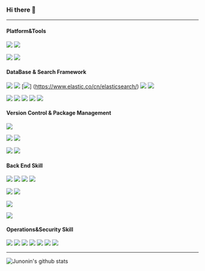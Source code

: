 ### Hi there 👋

---

#### Platform&Tools

[![](https://img.shields.io/badge/Windows-10-2376bc?style=flat-square&logo=windows&logoColor=ffffff)](https://www.microsoft.com/windows/get-windows-10)
[![](https://img.shields.io/badge/ubuntu-20.20-blue.svg?logo=ubuntu&style=flat-square&logoColor=ffffff)](https://ubuntu.com/)

[![](https://img.shields.io/badge/IDE-Visual%20Studio%20Code-blue?style=flat-square&logo=visual-studio-code&logoColor=ffffff)](https://code.visualstudio.com/)
[![](https://img.shields.io/badge/IDE-jetbrains%20idea-blue?style=flat-square&logo=intellij-idea&logoColor=ffffff)](www.jetbrains.com/idea/)

#### DataBase & Search Framework

[![](https://img.shields.io/badge/-solr-D9411E?style=flat-square&logo=apache-solr&logoColor=white)](https://lucene.apache.org/solr)
[![](https://img.shields.io/badge/-Hbase-FF7A00?style=flat-square&logo=apache&logoColor=white)](https://hbase.apache.org/)
[![](https://img.shields.io/badge/-Elastic%20search-005571?style=flat-square&logo=elasticsearch&logoColor=white)]
(https://www.elastic.co/cn/elasticsearch/)
[![](https://img.shields.io/badge/-Firebase-FFCA28?style=flat-square&logo=firebase&logoColor=white)](https://firebase.google.com)
[![](https://img.shields.io/badge/-Redis-DC382D?style=flat-square&logo=redis&logoColor=white)](https://redis.io/)

[![](https://img.shields.io/badge/-MySQL-4479A1?style=flat-square&logo=mysql&logoColor=white)](https://www.mysql.com/)
[![](https://img.shields.io/badge/-SQLServer-4479A1?style=flat-square&logo=sqlserver&logoColor=white)](https://www.microsoft.com/zh-cn/sql-server/)
[![](https://img.shields.io/badge/-Mongodb-47A248?style=flat-square&logo=mongodb&logoColor=white)](https://www.mongodb.com/)
[![](https://img.shields.io/badge/-MariaDB-003545?style=flat-square&logo=mariadb&logoColor=white)](https://mariadb.com/)
[![](https://img.shields.io/badge/-Oracle-F80000?style=flat-square&logo=oracle&logoColor=white)](https://www.oracle.com/)

#### Version Control & Package Management
[![](https://img.shields.io/badge/-Git-f05032?style=flat-square&logo=git&logoColor=white)](https://git-scm.com/)

[![](https://img.shields.io/badge/-NPM-cb3837?style=flat-square&logo=npm&logoColor=white)](https://npmjs.com/)
[![](https://img.shields.io/badge/-Yarn-488DB7?style=flat-square&logo=Yarn&logoColor=white)](https://yarnpkg.com)


<!--[![](https://img.shields.io/badge/-Apache%20Ant-A81C7D?style=flat-square&logo=apache-ant&logoColor=white)](https://ant.apache.org/)-->
[![](https://img.shields.io/badge/-Apache%20Maven-C71A36?style=flat-square&logo=apache-maven&logoColor=white)](https://maven.apache.org/)
[![](https://img.shields.io/badge/-Gradle-02303A?style=flat-square&logo=Gradle&logoColor=white)](https://gradle.org/)

#### Back End Skill

[![](https://img.shields.io/badge/-Java-007396?style=flat-square&logo=java&logoColor=white)](https://www.oracle.com/)
[![](https://img.shields.io/badge/-Kotlin-0095D5?style=flat-square&logo=kotlin&logoColor=white)](https://kotlinlang.org/)
[![](https://img.shields.io/badge/-Groovy-4298B8?style=flat-square&logo=groovy&logoColor=white)](https://www.groovy-lang.org/)
[![](https://img.shields.io/badge/-Spring_cloud-6DB33F?style=flat-square&logo=spring&logoColor=white)](https://spring.io//)


[![](https://img.shields.io/badge/-Python-3776AB?style=flat-square&logo=python&logoColor=white)](https://www.python.org)
[![](https://img.shields.io/badge/-Flask-000000?style=flat-square&logo=flask&logoColor=white)](https://palletsprojects.com/p/flask/)

[![](https://img.shields.io/badge/-Julia-9558B2?style=flat-square&logo=julia&logoColor=white)](https://julialang.org)

[![](https://img.shields.io/badge/-Dart-0175C2?style=flat-square&logo=dart&logoColor=white)](https://dart.dev)

#### Operations&Security Skill
[![](https://img.shields.io/badge/-Linux-fcc624?style=flat-square&logo=linux&logoColor=white)](https://www.linuxfoundation.org/)
[![](https://img.shields.io/badge/-Nginx-269539?style=flat-square&logo=nginx&logoColor=ffffff)](https://nginx.org/)
[![](https://img.shields.io/badge/-Apache_Tomcat-D22128?style=flat-square&logo=apache&logoColor=ffffff)](https://www.apache.org/)
[![](https://img.shields.io/badge/-WebLogic-F80000?style=flat-square&logo=oracle&logoColor=white)](https://www.oracle.com/)
[![](https://img.shields.io/badge/-Docker-2496ED?style=flat-square&logo=docker&logoColor=ffffff)](https://www.docker.com/)
[![](https://img.shields.io/badge/-Jenkins-D24939?style=flat-square&logo=Jenkins&logoColor=ffffff)](https://www.jenkins.io/)
[![](https://img.shields.io/badge/-ELK-005571?style=flat-square&logo=elastic&logoColor=ffffff)](https://www.elastic.co/)

----
![Junonin's github stats](https://github-readme-stats.vercel.app/api?username=Junonin)



<!--
**Junonin/Junonin** is a ✨ _special_ ✨ repository because its `README.md` (this file) appears on your GitHub profile.

Here are some ideas to get you started:

- 🔭 I’m currently working on ...
- 🌱 I’m currently learning ...
- 👯 I’m looking to collaborate on ...
- 🤔 I’m looking for help with ...
- 💬 Ask me about ...
- 📫 How to reach me: ...
- 😄 Pronouns: ...
- ⚡ Fun fact: ...
-->
